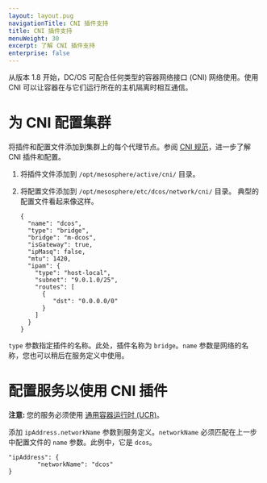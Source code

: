 ```yaml
---
layout: layout.pug
navigationTitle: CNI 插件支持
title: CNI 插件支持
menuWeight: 30
excerpt: 了解 CNI 插件支持
enterprise: false
---
```



从版本 1.8 开始，DC/OS 可配合任何类型的容器网络接口 (CNI) 网络使用。使用 CNI 可以让容器在与它们运行所在的主机隔离时相互通信。

# 为 CNI 配置集群

将插件和配置文件添加到集群上的每个代理节点。参阅 [CNI 规范](https://github.com/containernetworking/cni/blob/master/SPEC.md)，进一步了解 CNI 插件和配置。

1. 将插件文件添加到 `/opt/mesosphere/active/cni/` 目录。

1. 将配置文件添加到 `/opt/mesosphere/etc/dcos/network/cni/` 目录。
 典型的配置文件看起来像这样。

   ```
   {
     "name": "dcos",
     "type": "bridge",
     "bridge": "m-dcos",
     "isGateway": true,
     "ipMasq": false,
     "mtu": 1420,
     "ipam": {
       "type": "host-local",
       "subnet": "9.0.1.0/25",
       "routes": [
         {
            "dst": "0.0.0.0/0"
         }
       ]
     }
   }
   ```
 `type` 参数指定插件的名称。此处，插件名称为 `bridge`。`name` 参数是网络的名称，您也可以稍后在服务定义中使用。

# 配置服务以使用 CNI 插件

<p class="message--note"><strong>注意: </strong> 您的服务必须使用 <a href="/mesosphere/dcos/cn/1.11/deploying-services/containerizers/ucr/">通用容器运行时 (UCR)</a>。</p>

添加 `ipAddress.networkName` 参数到服务定义。`networkName` 必须匹配在上一步中配置文件的 `name` 参数。此例中，它是 `dcos`。

```
"ipAddress": {
        "networkName": "dcos"
}
```
